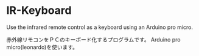# IR-Keyboard
Use the infrared remote control as a keyboard using an Arduino pro micro.

赤外線リモコンをＰＣのキーボード化するプログラムです。
Arduino pro micro(leonardo)を使います。
